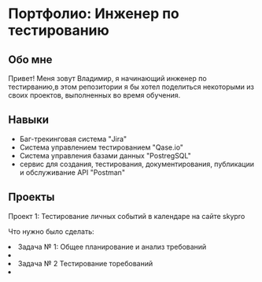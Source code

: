 # Портфолио: Инженер по тестированию
## Обо мнe

Привет! Меня зовут Владимир, я начинающий инженер по тестирванию,в этом репозитории я бы хотел поделиться некоторыми из своих проектов, выполненных во время обучения.

## Навыки 
- Баг-трекинговая система "Jira"
- Система управлением тестированием "Qase.io" 
- Система управления базами данных "PostregSQL"
- сервис для создания, тестирования, документирования, публикации и обслуживание API "Postman"

 ## Проекты
 <p> Проект 1: Тестирование личных событий в календаре на сайте skypro <P>
 <p> Что нужно было сделать: <p>
  <OI>
   <li> Задача № 1: Общее планирование и анализ требований <li>
   <li> Задача № 2 Тестирование торебований <li>
 


 

